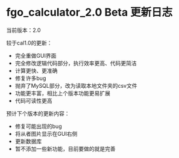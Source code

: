# fgo_calculator_2.0 Beta 更新日志

当前版本：2.0

较于cal1.0的更新：

- 完全重做GUI界面
- 完全修改逻辑代码部分，执行效率更高、代码更简洁
- 计算更快、更准确
- 修复许多bug
- 抛弃了MySQL部分，改为读取本地文件夹的csv文件
- 功能更丰富，相比上个版本功能更易扩展
- 代码可读性更高



预计下个版本的更新内容：

- 修复可能出现的bug
- 将从者图片显示在GUI右侧
- 更新数据库
- 暂不添加一些新功能，目前要做的就是完善